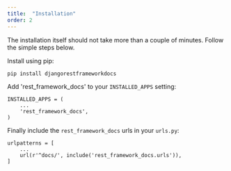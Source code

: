 ```yaml
---
title:  "Installation"
order: 2
---
```


The installation itself should not take more than a couple of minutes. Follow the simple steps below.

Install using pip:

    pip install djangorestframeworkdocs

Add 'rest_framework_docs' to your `INSTALLED_APPS` setting:

    INSTALLED_APPS = (
        ...
        'rest_framework_docs',
    )

Finally include the `rest_framework_docs` urls in your `urls.py`:

    urlpatterns = [
        ...
        url(r'^docs/', include('rest_framework_docs.urls')),
    ]
